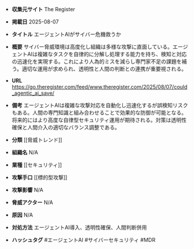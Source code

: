 - **収集元サイト**
The Register

- **掲載日**
2025-08-07

- **タイトル**
エージェントAIがサイバー危機救うか

- **概要**
サイバー脅威環境は高度化し組織は多様な攻撃に直面している。エージェントAIは複雑なタスクを自律的に分解し処理する能力を持ち、検知と対応の迅速化を実現する。これにより人為的ミスを減らし専門家不足の課題を補う。適切な運用が求められ、透明性と人間の判断との連携が重要視される。

- **URL**
https://go.theregister.com/feed/www.theregister.com/2025/08/07/could_agentic_ai_save/

- **備考**
エージェントAIは複雑な攻撃対応を自動化し迅速化するが誤検知リスクもある。人間の専門知識と組み合わせることで効果的な防御が可能となる。将来的にはより高度な自律型セキュリティ運用が期待される。対策は透明性確保と人間介入の適切なバランス調整である。

- **分類**
[[脅威トレンド]]

- **組織名**
N/A

- **業種**
[[セキュリティ]]

- **攻撃手口**
[[標的型攻撃]]

- **攻撃影響**
N/A

- **脅威アクター**
N/A

- **原因**
N/A

- **対処方法**
エージェントAI導入、透明性確保、人間判断併用

- **ハッシュタグ**
#エージェントAI #サイバーセキュリティ #MDR
